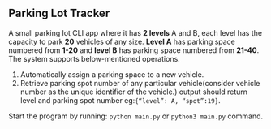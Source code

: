 ## Parking Lot Tracker

A small parking lot CLI app where it has **2 levels** A and B, each level has the capacity to park **20**
vehicles of any size. **Level A** has parking space numbered from **1-20** and **level B** has parking
space numbered from **21-40**. The system supports below-mentioned operations.

1. Automatically assign a parking space to a new vehicle.
2. Retrieve parking spot number of any particular vehicle(consider vehicle number as the unique identifier of the 
   vehicle.) output should return level and parking spot number eg:`{“level”: A, “spot”:19}`.

Start the program by running: `python main.py` or `python3 main.py` command.